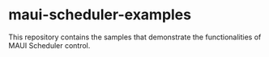 # maui-scheduler-examples
This repository contains the samples that demonstrate the functionalities of MAUI Scheduler control.
